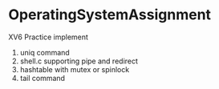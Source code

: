 # OperatingSystemAssignment
XV6 Practice 
implement
1. uniq command
2. shell.c supporting pipe and redirect 
3. hashtable with mutex or spinlock
4. tail command
